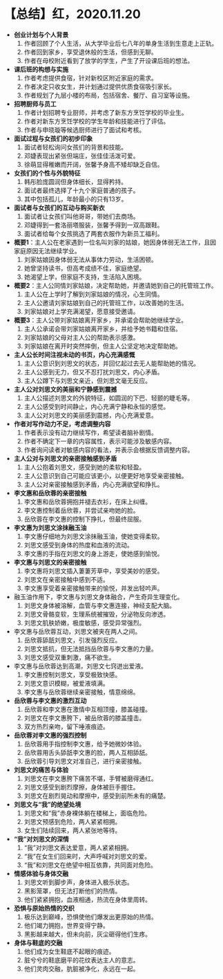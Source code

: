 # 【总结】红，2020.11.20

-   **创业计划与个人背景**
    1.  作者回顾了个人生活，从大学毕业后七八年的单身生活到生意走上正轨。
    2.  作者回到家乡，享受退休般的生活，但感到无聊。
    3.  作者在母校附近看到了放学的学生，产生了开设课后班的想法。
-   **课后班的构想与实施**
    1.  作者考虑提供食宿，针对新校区附近家庭的需求。
    2.  作者决定只收女生，并计划通过提供优质食宿吸引家长。
    3.  作者规划了九层小楼的布局，包括宿舍、餐厅、自习室等设施。
-   **招聘厨师与员工**
    1.  作者计划招聘专业厨师，并考虑了新东方烹饪学校的毕业生。
    2.  作者对新东方烹饪学校的学生年龄和技能进行了评估。
    3.  作者与申晓璇等候选厨师进行了面试和考核。
-   **面试过程与女孩们的初步印象**
    1.  面试者轻松询问女孩们的背景和技能。
    2.  邓婕表现出紧张但端庄，张佳佳活泼可爱。
    3.  徐萌显得稚嫩而开阔，张馨予身高不矮却缺乏自信。
-   **女孩们的个性与外貌特征**
    1.  韩彤脸庞圆润但身体细长，显得矜持。
    2.  面试者最终选择了十九个家庭普通的孩子。
    3.  其中包括孤儿，年龄最小的只有13岁。
-   **面试者与女孩们的互动与购买新衣**
    1.  面试者让女孩们叫他哥哥，带她们去商场。
    2.  邓婕得到一套洛丽塔服装，张馨予得到一双高跟鞋。
    3.  面试者给每个女孩挑选了两套衣服作为新员工福利。
-   **概要1**：主人公在老家遇到一位名叫刘家的姑娘，她因身体弱无法工作，且因家庭原因无法继续学业。
    1.  刘家姑娘因身体弱无法从事体力劳动，生活困顿。
    2.  她曾坚持读书，但高考成绩不佳，家庭绝望。
    3.  她渴望上学，但家庭不支持，生活陷入困境。
-   **概要2**：主人公同情刘家姑娘，决定帮助她，并邀请她到自己的托管班工作。
    1.  主人公在上学时了解到刘家姑娘的情况，心生同情。
    2.  主人公邀请刘家姑娘到自己的托管班工作，以改善她的生活。
    3.  刘家姑娘对上学充满渴望，愿意接受邀请。
-   **概要3**：主人公带刘家姑娘离开家乡，并承诺会帮助她继续学业。
    1.  主人公承诺会带刘家姑娘离开家乡，并给予她书籍和住宿。
    2.  刘家姑娘的父母对主人公的帮助表示感激。
    3.  刘家姑娘在离开时突然摔倒，但主人公坚定地决定帮助她。
-   **主人公长时间注视未动的书页，内心充满感慨**
    1.  主人公意识到刘思文的状态，并回忆起过去无人能帮助她的情况。
    2.  主人公感到无力，但又不忍打扰刘思文，内心矛盾。
    3.  主人公蹲下与刘思文亲近，但刘思文毫无反应。
-   **主人公对刘思文的美丽和宁静感到震撼**
    1.  主人公描述刘思文的外貌特征，如圆润的下巴、轻颤的睫毛等。
    2.  主人公感受到时间静止，内心充满宁静和永恒的感觉。
    3.  主人公对刘思文的美丽感到震撼，内心充满爱意。
-   **作者对写作动力不足，考虑调整内容**
    1.  作者表示没有动力继续写作，希望读者脑补剧情。
    2.  作者不确定下一章的内容属性，表示可能涉及敏感内容。
    3.  作者询问读者对敏感内容的看法，并表示会根据反馈调整内容。
-   **主人公对与刘思文的亲密接触感到矛盾**
    1.  主人公抱着刘思文，感受到她的柔软和轻盈。
    2.  主人公意识到自己可能应该更小，以便更好地享受亲密接触。
    3.  主人公对亲密接触感到矛盾，内心充满欲望和挣扎。
-   **李文惠和岳欣蓉的亲密接触**
    1.  李文惠和岳欣蓉拥抱并褪去衣衫，在床上纠缠。
    2.  李文惠控制着岳欣蓉，并尝试亲吻她的脸。
    3.  岳欣蓉在李文惠的控制下挣扎，但最终屈服。
-   **李文惠为刘思文涂抹融玉油**
    1.  李文惠仔细地为刘思文涂抹融玉油，使她变得柔软。
    2.  刘思文感受到身体的热度和血液的流动。
    3.  李文惠的手指在刘思文的身上游走，使她感到愉悦。
-   **李文惠与刘思文的亲密接触**
    1.  李文惠将刘思文插入萋萋芳草中，享受美妙的感受。
    2.  刘思文在亲密接触中感到不适。
    3.  李文惠享受着亲密接触带来的愉悦，并发出轻吟声。
-   融玉油作用下，李文惠与刘思文身体融合，产生奇异生理变化。
    1.  刘思文身体被溶解，血管与李文惠连接，神经支配大脑。
    2.  刘思文骨骼变软，生理系统被摧毁，分泌物反向渗透。
    3.  刘思文肌肤娇嫩，极度敏感，感受异常强烈。
-   李文惠与岳欣蓉互动，刘思文被夹在两人之间。
    1.  岳欣蓉舔舐刘思文，引发强烈反应。
    2.  刘思文抵抗，但无法抵挡岳欣蓉与李文惠的力量。
    3.  刘思文感受双重刺激，痛不欲生。
-   李文惠与岳欣蓉达到高潮，刘思文七窍迸出爱液。
    1.  李文惠控制刘思文，享受极致快感。
    2.  刘思文意识模糊，被爱液填满。
    3.  李文惠与岳欣蓉继续亲密接触，情意绵绵。
-   **岳欣蓉与李文惠的激烈互动**
    1.  岳欣蓉和李文惠在激情中互相顶撞，膝盖碰撞。
    2.  刘思文在李文惠胯下，被岳欣蓉的膝盖撞击。
    3.  双方热烈亲吻，留下唾液痕迹。
-   **岳欣蓉对李文惠的强烈控制**
    1.  岳欣蓉用手指控制李文惠，给予她微妙体验。
    2.  岳欣蓉用舌头舔舐李文惠的脸，两人互相舔舐。
    3.  岳欣蓉引导刘思文对准自己，进行亲密接触。
-   **刘思文的痛苦与体验**
    1.  刘思文在李文惠胯下痛苦不堪，手臂被磨得通红。
    2.  刘思文感受到剧烈摩擦，身体被巨手握住。
    3.  刘思文在剧烈晃动和摩擦中，感受到前所未有的痛楚。
-   **刘思文与“我”的绝望处境**
    1.  刘思文和“我”赤身裸体躺在楼梯上，面临危险。
    2.  刘思文预感到危险，两人紧紧相拥。
    3.  女生们陆续回来，两人紧张地等待。
-   **“我”对刘思文的深情**
    1.  “我”对刘思文表达爱意，两人紧紧相拥。
    2.  “我”在女生们回来时，大声呼喊对刘思文的爱。
    3.  “我”和刘思文在绝望中相互依靠，共同面对危险。
-   **情感体验与身体交融**
    1.  刘思文听到脚步声，身体进入极乐状态。
    2.  黑影笼罩，但无法打断他们的热情。
    3.  他们紧紧拥抱，血液相通，热流在身体里周转。
-   **恐惧与原始热情的交织**
    1.  极乐达到巅峰，恐惧使他们爆发出更原始的热情。
    2.  他们竭力拥抱，世界变得宁静。
    3.  黑影越来越大，但未向前，灰尘砸得他们生疼。
-   **身体与鞋底的交融**
    1.  他们成为女生鞋底不起眼的痕迹。
    2.  脏兮兮的鞋底磨平的花纹表达主人的意志。
    3.  他们灵肉交融，肮脏被净化，永远在一起。